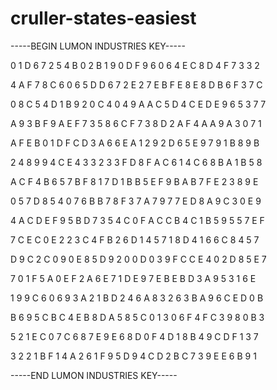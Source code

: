 # cruller-states-easiest

-----BEGIN LUMON INDUSTRIES KEY-----

0 1 D 6 7 2 5 4 B 0 2 B 1 9 0 D F 9 6 0 6 4 E C 8 D 4 F 7 3 3 2

4 A F 7 8 C 6 0 6 5 D D 6 7 2 E 2 7 E B F E 8 E 8 D B 6 F 3 7 C

0 8 C 5 4 D 1 B 9 2 0 C 4 0 4 9 A A C 5 D 4 C E D E 9 6 5 3 7 7

A 9 3 B F 9 A E F 7 3 5 8 6 C F 7 3 8 D 2 A F 4 A A 9 A 3 0 7 1

A F E B 0 1 D F C D 3 A 6 6 E A 1 2 9 2 D 6 5 E 9 7 9 1 B 8 9 B

2 4 8 9 9 4 C E 4 3 3 2 3 3 F D 8 F A C 6 1 4 C 6 8 B A 1 B 5 8

A C F 4 B 6 5 7 B F 8 1 7 D 1 B B 5 E F 9 B A B 7 F E 2 3 8 9 E

0 5 7 D 8 5 4 0 7 6 B B 7 8 F 3 7 A 7 9 7 7 E D 8 A 9 C 3 0 E 9

4 A C D E F 9 5 B D 7 3 5 4 C 0 F A C C B 4 C 1 B 5 9 5 5 7 E F

7 C E C 0 E 2 2 3 C 4 F B 2 6 D 1 4 5 7 1 8 D 4 1 6 6 C 8 4 5 7

D 9 C 2 C 0 9 0 E 8 5 D 9 2 0 0 D 0 3 9 F C C E 4 0 2 D 8 5 E 7

7 0 1 F 5 A 0 E F 2 A 6 E 7 1 D E 9 7 E B E B D 3 A 9 5 3 1 6 E

1 9 9 C 6 0 6 9 3 A 2 1 B D 2 4 6 A 8 3 2 6 3 B A 9 6 C E D 0 B

B 6 9 5 C B C 4 E B 8 D A 5 8 5 C 0 1 3 0 6 F 4 F C 3 9 8 0 B 3

5 2 1 E C 0 7 C 6 8 7 E 9 E 6 8 D 0 F 4 D 1 8 B 4 9 C D F 1 3 7

3 2 2 1 B F 1 4 A 2 6 1 F 9 5 D 9 4 C D 2 B C 7 3 9 E E 6 B 9 1

-----END LUMON INDUSTRIES KEY-----
